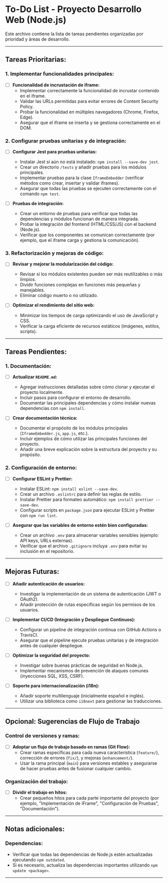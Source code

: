 # To-Do List - Proyecto Desarrollo Web (Node.js)

Este archivo contiene la lista de tareas pendientes organizadas por prioridad y áreas de desarrollo. 

---

## Tareas Prioritarias:

### 1. Implementar funcionalidades principales:
- [ ] **Funcionalidad de incrustación de iframe:**
  - Implementar correctamente la funcionalidad de incrustar contenido en el iframe.
  - Validar las URLs permitidas para evitar errores de Content Security Policy.
  - Probar la funcionalidad en múltiples navegadores (Chrome, Firefox, Edge).
  - Asegurar que el iframe se inserta y se gestiona correctamente en el DOM.

### 2. Configurar pruebas unitarias y de integración:
- [ ] **Configurar Jest para pruebas unitarias:**
  - Instalar Jest si aún no está instalado: `npm install --save-dev jest`.
  - Crear un directorio `/tests` y añadir pruebas para los módulos principales.
  - Implementar pruebas para la clase `IframeEmbedder` (verificar métodos como crear, insertar y validar iframes).
  - Asegurar que todas las pruebas se ejecuten correctamente con el comando `npm test`.

- [ ] **Pruebas de integración:**
  - Crear un entorno de pruebas para verificar que todas las dependencias y módulos funcionan de manera integrada.
  - Probar la integración del frontend (HTML/CSS/JS) con el backend (Node.js).
  - Verificar que los componentes se comunican correctamente (por ejemplo, que el iframe carga y gestiona la comunicación).

### 3. Refactorización y mejoras de código:
- [ ] **Revisar y mejorar la modularización del código:**
  - Revisar si los módulos existentes pueden ser más reutilizables o más limpios.
  - Dividir funciones complejas en funciones más pequeñas y manejables.
  - Eliminar código muerto o no utilizado.

- [ ] **Optimizar el rendimiento del sitio web:**
  - Minimizar los tiempos de carga optimizando el uso de JavaScript y CSS.
  - Verificar la carga eficiente de recursos estáticos (imágenes, estilos, scripts).

---

## Tareas Pendientes:

### 1. Documentación:
- [ ] **Actualizar `README.md`:**
  - Agregar instrucciones detalladas sobre cómo clonar y ejecutar el proyecto localmente.
  - Incluir pasos para configurar el entorno de desarrollo.
  - Documentar las principales dependencias y cómo instalar nuevas dependencias con `npm install`.

- [ ] **Crear documentación técnica:**
  - Documentar el propósito de los módulos principales (`IframeEmbedder.js`, `app.js`, etc.).
  - Incluir ejemplos de cómo utilizar las principales funciones del proyecto.
  - Añadir una breve explicación sobre la estructura del proyecto y su propósito.

### 2. Configuración de entorno:
- [ ] **Configurar ESLint y Prettier:**
  - Instalar ESLint: `npm install eslint --save-dev`.
  - Crear un archivo `.eslintrc` para definir las reglas de estilo.
  - Instalar Prettier para formateo automático: `npm install prettier --save-dev`.
  - Configurar scripts en `package.json` para ejecutar ESLint y Prettier con `npm run lint`.

- [ ] **Asegurar que las variables de entorno estén bien configuradas:**
  - Crear un archivo `.env` para almacenar variables sensibles (ejemplo: API keys, URLs externas).
  - Verificar que el archivo `.gitignore` incluya `.env` para evitar su inclusión en el repositorio.

---

## Mejoras Futuras:

- [ ] **Añadir autenticación de usuarios:**
  - Investigar la implementación de un sistema de autenticación (JWT o OAuth2).
  - Añadir protección de rutas específicas según los permisos de los usuarios.

- [ ] **Implementar CI/CD (Integración y Despliegue Continuos):**
  - Configurar un pipeline de integración continua con GitHub Actions o TravisCI.
  - Asegurar que el pipeline ejecute pruebas unitarias y de integración antes de cualquier despliegue.

- [ ] **Optimizar la seguridad del proyecto:**
  - Investigar sobre buenas prácticas de seguridad en Node.js.
  - Implementar mecanismos de prevención de ataques comunes (inyecciones SQL, XSS, CSRF).

- [ ] **Soporte para internacionalización (i18n):**
  - Añadir soporte multilenguaje (inicialmente español e inglés).
  - Utilizar una biblioteca como `i18next` para gestionar las traducciones.

---

## Opcional: Sugerencias de Flujo de Trabajo

### Control de versiones y ramas:
- [ ] **Adoptar un flujo de trabajo basado en ramas (Git Flow):**
  - Crear ramas específicas para cada nueva característica (`feature/`), corrección de errores (`fix/`), y mejoras (`enhancement/`).
  - Usar la rama principal (`main`) para versiones estables y asegurarse de hacer pruebas antes de fusionar cualquier cambio.

### Organización del trabajo:
- [ ] **Dividir el trabajo en hitos:**
  - Crear pequeños hitos para cada parte importante del proyecto (por ejemplo, "Implementación de iFrame", "Configuración de Pruebas", "Documentación").

---

## Notas adicionales:

### Dependencias:
- Verificar que todas las dependencias de Node.js estén actualizadas ejecutando `npm outdated`.
- Si es necesario, actualiza las dependencias importantes utilizando `npm update <package>`.

---

